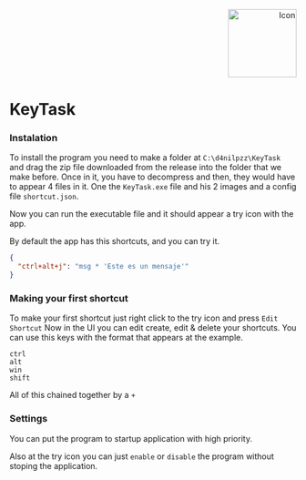<p align="right">
  <img src="https://github.com/user-attachments/assets/9e7b21c0-c7b7-4d03-9546-13521e5c0d65" alt="Icon" width="120"/>
</p>


# KeyTask

### Instalation
To install the program you need to make a folder at `C:\d4nilpzz\KeyTask` and drag the zip file downloaded from the release into the folder that we make before.
Once in it, you have to decompress and then, they would have to appear 4 files in it. One the `KeyTask.exe` file and his 2 images and a config file `shortcut.json`.

Now you can run the executable file and it should appear a try icon with the app.

By default the app has this shortcuts, and you can try it.
```json
{
  "ctrl+alt+j": "msg * 'Este es un mensaje'"
}
```

### Making your first shortcut
To make your first shortcut just right click to the try icon and press `Edit Shortcut`
Now in the UI you can edit create, edit & delete your shortcuts. You can use this keys with the format that appears at the example.
```
ctrl
alt
win
shift
```
All of this chained together by a `+`

### Settings
You can put the program to startup application with high priority.

Also at the try icon you can just `enable` or `disable` the program without stoping the application.
